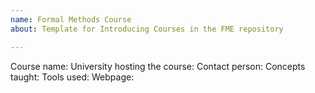 ```yaml
---
name: Formal Methods Course
about: Template for Introducing Courses in the FME repository

---
```


Course name:
University hosting the course:
Contact person:
Concepts taught:
Tools used:
Webpage:
